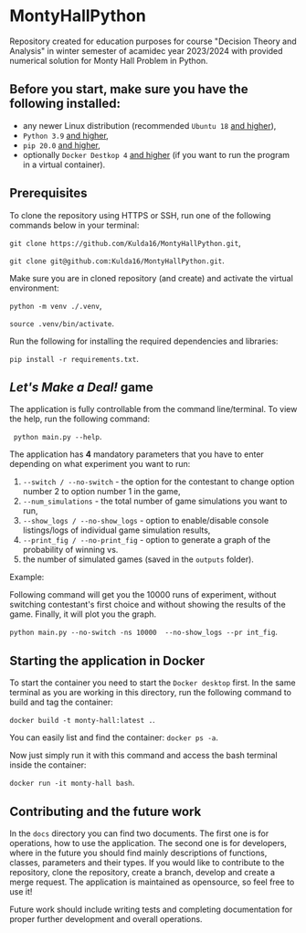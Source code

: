 # MontyHallPython
Repository created for education purposes for course "Decision Theory and Analysis" in winter semester of acamidec year 
2023/2024 with provided numerical solution for Monty Hall Problem in Python.

## Before you start, make sure you have the following installed:
- any newer Linux distribution (recommended `Ubuntu 18` [and higher](https://ubuntu.com/download/desktop)),
- `Python 3.9` [and higher](https://www.python.org/downloads/),
- `pip 20.0` [and higher](https://pypi.org/project/pip/),
- optionally `Docker Destkop 4` [and higher](https://docs.docker.com/desktop/install/linux-install/) (if you want to run the program in a virtual container).

## Prerequisites

To clone the repository using HTTPS or SSH, run one of the following commands below in your terminal:

`git clone https://github.com/Kulda16/MontyHallPython.git`,

`git clone git@github.com:Kulda16/MontyHallPython.git`.

Make sure you are in cloned repository (and create) and activate the virtual environment:

`python -m venv ./.venv`,

`source .venv/bin/activate`.

Run the following for installing the required dependencies and libraries:

`pip install -r requirements.txt`.

## *Let's Make a Deal!* game

The application is fully controllable from the command line/terminal. To view the
help, run the following command:

` python main.py --help`.

The application has **4** mandatory parameters that you have to enter depending on what experiment you want to run:
1. `--switch / --no-switch` - the option for the contestant to change option number 2 to option number 1 in the game,
2. `--num_simulations` - the total number of game simulations you want to run,
3. `--show_logs / --no-show_logs` - option to enable/disable console listings/logs of individual game simulation results,
4. `--print_fig / --no-print_fig` - option to generate a graph of the probability of winning vs. 
5. the number of simulated games (saved in the `outputs` folder).

Example:

Following command will get you the 10000 runs of experiment, without switching contestant's
first choice and without showing the results of the game. Finally, it will plot you the graph.

`python main.py --no-switch -ns 10000  --no-show_logs --pr
int_fig`.



## Starting the application in Docker

To start the container you need to start the `Docker desktop` first. In the same terminal as you are
working in this directory, run the following command to build and tag the container:

`docker build -t monty-hall:latest .`.

You can easily list and find the container:
`docker ps -a`.

Now just simply run it with this command and access the bash terminal inside the container:

`docker run -it monty-hall bash`.

## Contributing and the future work

In the `docs` directory you can find two documents. The first one is for operations, how to use the application. 
The second one is for developers, where in the future you should find mainly descriptions of functions, classes, parameters and their types.
If you would like to contribute to the repository, clone the repository, create a branch, develop and create a merge request.
The application is maintained as opensource, so feel free to use it!

Future work should include writing tests and completing documentation for proper further development and overall operations.